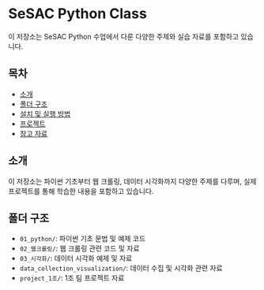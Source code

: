 # SeSAC Python Class

이 저장소는 SeSAC Python 수업에서 다룬 다양한 주제와 실습 자료를 포함하고 있습니다.

## 목차

- [소개](#소개)
- [폴더 구조](#폴더-구조)
- [설치 및 실행 방법](#설치-및-실행-방법)
- [프로젝트](#프로젝트)
- [참고 자료](#참고-자료)

## 소개

이 저장소는 파이썬 기초부터 웹 크롤링, 데이터 시각화까지 다양한 주제를 다루며, 실제 프로젝트를 통해 학습한 내용을 포함하고 있습니다.

## 폴더 구조

- `01_python/`: 파이썬 기초 문법 및 예제 코드
- `02_웹크롤링/`: 웹 크롤링 관련 코드 및 자료
- `03_시각화/`: 데이터 시각화 예제 및 자료
- `data_collection_visualization/`: 데이터 수집 및 시각화 관련 자료
- `project_1조/`: 1조 팀 프로젝트 자료

